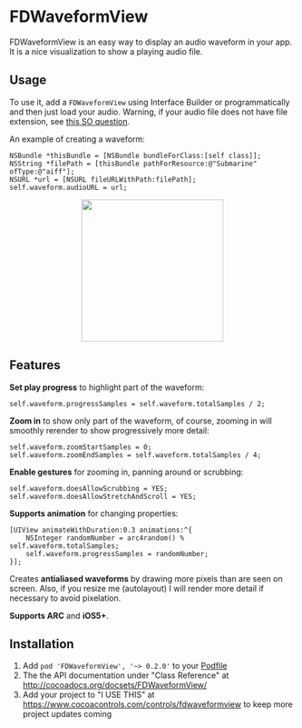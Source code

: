 FDWaveformView
==============

FDWaveformView is an easy way to display an audio waveform in your app. It is a nice visualization to show a playing audio file.

Usage
-----

To use it, add a `FDWaveformView` using Interface Builder or programmatically and then just load your audio. Warning, if your audio file does not have file extension, see <a href="https://stackoverflow.com/questions/9290972/is-it-possible-to-make-avurlasset-work-without-a-file-extension">this SO question</a>.

An example of creating a waveform:

    NSBundle *thisBundle = [NSBundle bundleForClass:[self class]];
    NSString *filePath = [thisBundle pathForResource:@"Submarine" ofType:@"aiff"];
    NSURL *url = [NSURL fileURLWithPath:filePath];
    self.waveform.audioURL = url;

<p align="center">
  <img src="http://i.imgur.com/EbEqBEz.png" width=250>
</p>

Features
--------

**Set play progress** to highlight part of the waveform:

    self.waveform.progressSamples = self.waveform.totalSamples / 2;

**Zoom in** to show only part of the waveform, of course, zooming in will smoothly rerender to show progressively more detail:

    self.waveform.zoomStartSamples = 0;
    self.waveform.zoomEndSamples = self.waveform.totalSamples / 4;

**Enable gestures** for zooming in, panning around or scrubbing:

    self.waveform.doesAllowScrubbing = YES;
    self.waveform.doesAllowStretchAndScroll = YES;

**Supports animation** for changing properties:

    [UIView animateWithDuration:0.3 animations:^{
        NSInteger randomNumber = arc4random() % self.waveform.totalSamples;
        self.waveform.progressSamples = randomNumber;
    }];

Creates **antialiased waveforms** by drawing more pixels than are seen on screen. Also, if you resize me (autolayout) I will render more detail if necessary to avoid pixelation.

**Supports ARC** and **iOS5+**.

Installation
------------

  1. Add `pod 'FDWaveformView', '~> 0.2.0'` to your <a href="https://github.com/AFNetworking/AFNetworking/wiki/Getting-Started-with-AFNetworking">Podfile</a>
  2. The the API documentation under "Class Reference" at http://cocoadocs.org/docsets/FDWaveformView/
  3. Add your project to "I USE THIS" at https://www.cocoacontrols.com/controls/fdwaveformview to keep more project updates coming
